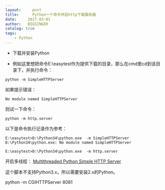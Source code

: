 ```yaml
---
layout:     post
title:      Python一个命令开启http下载服务器
date:     2017-03-01
author:   BIGSINGER
catalog: true
tags: 
    - Python
---
```


- 下载并安装Python

- 例如这里想把命令E:\easytest作为提供下载的目录，那么在cmd里cd到该目录下，并执行命令：
```
python -m SimpleHTTPServer 
```

如果提示错误：
```
No module named SimpleHTTPServer
```

则试一下命令：
```
python -m http.server
```

以下是命令执行记录作为参考：

```
E:\easytest>D:\Python34\python.exe  -m SimpleHTTPServer
D:\Python34\python.exe: No module named SimpleHTTPServer

E:\easytest>D:\Python34\python.exe  -m http.server
```



开启多线程：
[Multithreaded Python Simple HTTP Server](https://kdecherf.com/blog/2012/07/29/multithreaded-python-simple-http-server/)

这个脚本不支持Python3.x，所以需要安装2.x的Python。


python -m CGIHTTPServer 8081